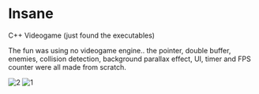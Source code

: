 # Insane
C++ Videogame (just found the executables)

The fun was using no videogame engine.. the pointer, double buffer, enemies, collision detection, background parallax effect, UI, timer and FPS counter were all made from scratch.

![2](https://user-images.githubusercontent.com/11531065/194118697-b4d7989f-2043-4ad6-8f5f-c4abba5482a7.png)
![1](https://user-images.githubusercontent.com/11531065/194118705-eb92827c-b519-422e-ad66-10953cb05026.png)


